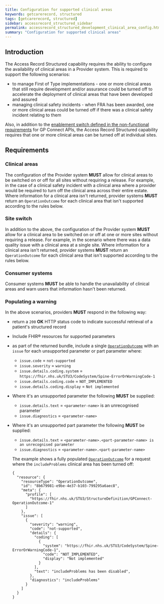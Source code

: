 ```yaml
---
title: Configuration for supported clinical areas
keywords: getcarerecord, structured
tags: [getcarerecord, structured]
sidebar: accessrecord_structured_sidebar
permalink: accessrecord_structured_development_clinical_area_config.html
summary: "Configuration for supported clinical areas"
---
```

## Introduction
The Access Record Structured capability requires the ability to configure the availability of clinical areas in a Provider system. This is required to support the following scenarios:

- to manage First of Type implementations - one or more clinical areas that still require development and/or assurance could be turned off to accelerate the deployment of clinical areas that have been developed and assured
- managing clinical safety incidents - when FRA has been awarded, one or more clinical areas could be turned off if there was a clinical safety incident relating to them

Also, in addition to the [enablement switch defined in the non-functional requirements](development_api_non_functional_requirements.html#enablement) for GP Connect APIs, the Access Record Structured capability requires that one or more clinical areas can be turned off at individual sites.

## Requirements

### Clinical areas
The configuration of the Provider system **MUST** allow for clinical areas to be switched on or off for all sites without requiring a release. For example, in the case of a clinical safety incident with a clinical area where a provider would be required to turn off the clinical area across their entire estate. Where information for a clinical area isn't returned, provider systems **MUST** return an `OperationOutcome` for each clinical area that isn't supported according to the rules below.

### Site switch
In addition to the above, the configuration of the Provider system **MUST** allow for a clinical area to be switched on or off at one or more sites without requiring a release. For example, in the scenario where there was a data quality issue with a clinical area at a single site. Where information for a clinical area isn't returned, provider systems **MUST** return an `OperationOutcome` for each clinical area that isn't supported according to the rules below.

### Consumer systems
Consumer systems **MUST** be able to handle the unavailability of clinical areas and warn users that information hasn't been returned.

### Populating a warning
In the above scenarios, providers **MUST** respond in the following way:
- return a `200` **OK** HTTP status code to indicate successful retrieval of a patient's structured record
- Include FHIR&reg; resources for supported parameters
- as part of the returned bundle, include a single [`OperationOutcome`](https://fhir.nhs.uk/STU3/StructureDefinition/GPConnect-OperationOutcome-1/_history/1.2) with an `issue` for each unsupported parameter or part parameter where:
  - `issue.code` = `not-supported`
  - `issue.severity` = `warning`
  - `issue.details.coding.system` = `https://fhir.nhs.uk/STU3/CodeSystem/Spine-ErrorOrWarningCode-1`
  - `issue.details.coding.code` = `NOT_IMPLEMENTED`
  - `issue.details.coding.display` = `Not implemented`
- Where it's an unsupported parameter the following **MUST** be supplied:
  - `issue.details.text` = `<parameter-name>` is an unrecognised parameter`
  - `issue.diagnostics` = `<parameter-name>`
- Where it's an unsupported part parameter the following **MUST** be supplied:
  - `issue.details.text` = `<parameter-name>.<part-parameter-name> is an unrecognised parameter`
  - `issue.diagnostics` = `<parameter-name>.<part-parameter-name>`

  The example shows a fully populated [`OperationOutcome`](https://fhir.nhs.uk/STU3/StructureDefinition/GPConnect-OperationOutcome-1/_history/1.2) for a request where the `includeProblems` clinical area has been turned off:

  ```
  {
    "resource": {
      "resourceType": "OperationOutcome",
      "id": "8b679981-e9be-4e37-b103-799295a6aec8",
      "meta": {
        "profile": [
          "https://fhir.nhs.uk/STU3/StructureDefinition/GPConnect-OperationOutcome-1"
        ]
      },
      "issue": [
        {
          "severity": "warning",
          "code": "not-supported",
          "details": {
            "coding": [
              {
                "system": "https://fhir.nhs.uk/STU3/CodeSystem/Spine-ErrorOrWarningCode-1",
                "code": "NOT_IMPLEMENTED",
                "display": "Not implemented"
              }
            ],
            "text": "includeProblems has been disabled",
          },
          "diagnostics": "includeProblems"
        }
      ]
    }
  }

  ```
